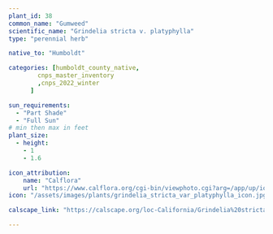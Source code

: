 ```yaml
---
plant_id: 38
common_name: "Gumweed"
scientific_name: "Grindelia stricta v. platyphylla"
type: "perennial herb"

native_to: "Humboldt"

categories: [humboldt_county_native,
        cnps_master_inventory
        ,cnps_2022_winter
      ]

sun_requirements:
  - "Part Shade"
  - "Full Sun"
# min then max in feet
plant_size:
  - height: 
    - 1
    - 1.6

icon_attribution:
    name: "Calflora"
    url: "https://www.calflora.org/cgi-bin/viewphoto.cgi?arg=/app/up/io/134/io40460-2.jpg" 
icon: "/assets/images/plants/grindelia_stricta_var_platyphylla_icon.jpg" 

calscape_link: "https://calscape.org/loc-California/Grindelia%20stricta%20platyphylla(%20)"

---
```


